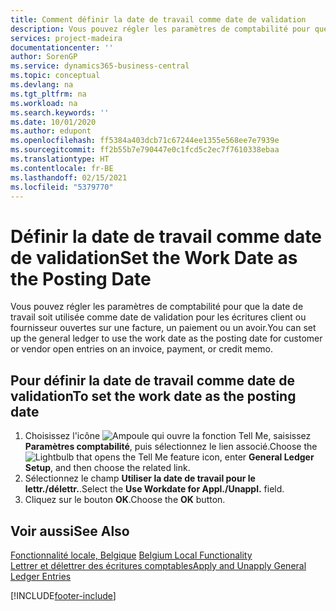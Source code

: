 ```yaml
---
title: Comment définir la date de travail comme date de validation
description: Vous pouvez régler les paramètres de comptabilité pour que la date de travail soit utilisée comme date de validation pour les écritures client ou fournisseur ouvertes sur une facture, un paiement ou un avoir.
services: project-madeira
documentationcenter: ''
author: SorenGP
ms.service: dynamics365-business-central
ms.topic: conceptual
ms.devlang: na
ms.tgt_pltfrm: na
ms.workload: na
ms.search.keywords: ''
ms.date: 10/01/2020
ms.author: edupont
ms.openlocfilehash: ff5384a403dcb71c67244ee1355e568ee7e7939e
ms.sourcegitcommit: ff2b55b7e790447e0c1fcd5c2ec7f7610338ebaa
ms.translationtype: HT
ms.contentlocale: fr-BE
ms.lasthandoff: 02/15/2021
ms.locfileid: "5379770"
---
```

# <a name="set-the-work-date-as-the-posting-date"></a><span data-ttu-id="b8d85-103">Définir la date de travail comme date de validation</span><span class="sxs-lookup"><span data-stu-id="b8d85-103">Set the Work Date as the Posting Date</span></span>
<span data-ttu-id="b8d85-104">Vous pouvez régler les paramètres de comptabilité pour que la date de travail soit utilisée comme date de validation pour les écritures client ou fournisseur ouvertes sur une facture, un paiement ou un avoir.</span><span class="sxs-lookup"><span data-stu-id="b8d85-104">You can set up the general ledger to use the work date as the posting date for customer or vendor open entries on an invoice, payment, or credit memo.</span></span>  

## <a name="to-set-the-work-date-as-the-posting-date"></a><span data-ttu-id="b8d85-105">Pour définir la date de travail comme date de validation</span><span class="sxs-lookup"><span data-stu-id="b8d85-105">To set the work date as the posting date</span></span>  

1.  <span data-ttu-id="b8d85-106">Choisissez l'icône ![Ampoule qui ouvre la fonction Tell Me](../../media/ui-search/search_small.png "Dites-moi ce que vous voulez faire"), saisissez **Paramètres comptabilité**, puis sélectionnez le lien associé.</span><span class="sxs-lookup"><span data-stu-id="b8d85-106">Choose the ![Lightbulb that opens the Tell Me feature](../../media/ui-search/search_small.png "Tell me what you want to do") icon, enter **General Ledger Setup**, and then choose the related link.</span></span>  
2.  <span data-ttu-id="b8d85-107">Sélectionnez le champ **Utiliser la date de travail pour le lettr./délettr.**.</span><span class="sxs-lookup"><span data-stu-id="b8d85-107">Select the **Use Workdate for Appl./Unappl.** field.</span></span>  
3.  <span data-ttu-id="b8d85-108">Cliquez sur le bouton **OK**.</span><span class="sxs-lookup"><span data-stu-id="b8d85-108">Choose the **OK** button.</span></span>  

## <a name="see-also"></a><span data-ttu-id="b8d85-109">Voir aussi</span><span class="sxs-lookup"><span data-stu-id="b8d85-109">See Also</span></span>  
 <span data-ttu-id="b8d85-110">[Fonctionnalité locale, Belgique](belgium-local-functionality.md) </span><span class="sxs-lookup"><span data-stu-id="b8d85-110">[Belgium Local Functionality](belgium-local-functionality.md) </span></span>  
 [<span data-ttu-id="b8d85-111">Lettrer et délettrer des écritures comptables</span><span class="sxs-lookup"><span data-stu-id="b8d85-111">Apply and Unapply General Ledger Entries</span></span>](how-to-apply-and-unapply-general-ledger-entries.md)


[!INCLUDE[footer-include](../../includes/footer-banner.md)]